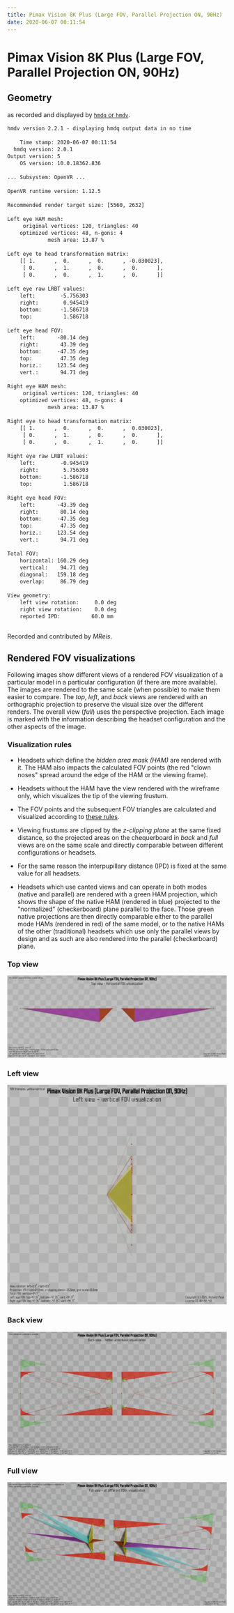 ```yaml
---
title: Pimax Vision 8K Plus (Large FOV, Parallel Projection ON, 90Hz)
date: 2020-06-07 00:11:54
---
```

# Pimax Vision 8K Plus (Large FOV, Parallel Projection ON, 90Hz)

## Geometry

as recorded and displayed by [`hmdq` or `hmdv`](https://github.com/risa2000/hmdq).
```
hmdv version 2.2.1 - displaying hmdq output data in no time

    Time stamp: 2020-06-07 00:11:54
  hmdq version: 2.0.1
Output version: 5
    OS version: 10.0.18362.836

... Subsystem: OpenVR ...

OpenVR runtime version: 1.12.5

Recommended render target size: [5560, 2632]

Left eye HAM mesh:
     original vertices: 120, triangles: 40
    optimized vertices: 48, n-gons: 4
             mesh area: 13.87 %

Left eye to head transformation matrix:
    [[ 1.      ,  0.      ,  0.      , -0.030023],
     [ 0.      ,  1.      ,  0.      ,  0.      ],
     [ 0.      ,  0.      ,  1.      ,  0.      ]]

Left eye raw LRBT values:
    left:        -5.756303
    right:        0.945419
    bottom:      -1.586718
    top:          1.586718

Left eye head FOV:
    left:       -80.14 deg
    right:       43.39 deg
    bottom:     -47.35 deg
    top:         47.35 deg
    horiz.:     123.54 deg
    vert.:       94.71 deg

Right eye HAM mesh:
     original vertices: 120, triangles: 40
    optimized vertices: 48, n-gons: 4
             mesh area: 13.87 %

Right eye to head transformation matrix:
    [[ 1.      ,  0.      ,  0.      ,  0.030023],
     [ 0.      ,  1.      ,  0.      ,  0.      ],
     [ 0.      ,  0.      ,  1.      ,  0.      ]]

Right eye raw LRBT values:
    left:        -0.945419
    right:        5.756303
    bottom:      -1.586718
    top:          1.586718

Right eye head FOV:
    left:       -43.39 deg
    right:       80.14 deg
    bottom:     -47.35 deg
    top:         47.35 deg
    horiz.:     123.54 deg
    vert.:       94.71 deg

Total FOV:
    horizontal: 160.29 deg
    vertical:    94.71 deg
    diagonal:   159.18 deg
    overlap:     86.79 deg

View geometry:
    left view rotation:     0.0 deg
    right view rotation:    0.0 deg
    reported IPD:          60.0 mm


```
Recorded and contributed by _MReis_.

## Rendered FOV visualizations

Following images show different views of a rendered FOV visualization of a
particular model in a particular configuration (if there are more available).
The images are rendered to the same scale (when possible) to make them easier
to compare. The _top_, _left_, and _back_ views are rendered with an
orthographic projection to preserve the visual size over the different renders.
The overall view (_full_) uses the perspective projection. Each image is marked
with the information describing the headset configuration and the other aspects
of the image.

### Visualization rules

* Headsets which define the _hidden area mask (HAM)_ are rendered with it. The
  HAM also impacts the calculated FOV points (the red "clown noses" spread
  around the edge of the HAM or the viewing frame).

* Headsets without the HAM have the view rendered with the wireframe only, which
  visualizes the tip of the viewing frustum.

* The FOV points and the subsequent FOV triangles are calculated and visualized
  according to [these
  rules](https://risa2000.github.io/vrdocs/docs/hmd_fov_calculation).

* Viewing frustums are clipped by the _z-clipping plane_ at the same fixed
  distance, so the projected areas on the chequerboard in _back_ and _full_
  views are on the same scale and directly comparable between different
  configurations or headsets.

* For the same reason the interpupillary distance (IPD) is fixed at the same
  value for all headsets.

* Headsets which use canted views and can operate in both modes (native and
  parallel) are rendered with a green HAM projection, which shows the shape of
  the native HAM (rendered in blue) projected to the "normalized"
  (checkerboard) plane parallel to the face. Those green native projections are
  then directly comparable either to the parallel mode HAMs (rendered in red)
  of the same model, or to the native HAMs of the other (traditional) headsets
  which use only the parallel views by design and as such are also rendered
  into the parallel (checkerboard) plane.

### Top view
[![Pimax Vision 8K Plus (Large FOV, Parallel Projection ON, 90Hz) - top view](../images/PimaxVision8KPlus_Large_PP_R90_top.dmx.png)](../images/PimaxVision8KPlus_Large_PP_R90_top.dmx.png)

### Left view
[![Pimax Vision 8K Plus (Large FOV, Parallel Projection ON, 90Hz) - left view](../images/PimaxVision8KPlus_Large_PP_R90_left.dmx.png)](../images/PimaxVision8KPlus_Large_PP_R90_left.dmx.png)

### Back view
[![Pimax Vision 8K Plus (Large FOV, Parallel Projection ON, 90Hz) - back view](../images/PimaxVision8KPlus_Large_PP_R90_back.dmx.png)](../images/PimaxVision8KPlus_Large_PP_R90_back.dmx.png)

### Full view
[![Pimax Vision 8K Plus (Large FOV, Parallel Projection ON, 90Hz) - full view](../images/PimaxVision8KPlus_Large_PP_R90_over.dmx.png)](../images/PimaxVision8KPlus_Large_PP_R90_over.dmx.png)

